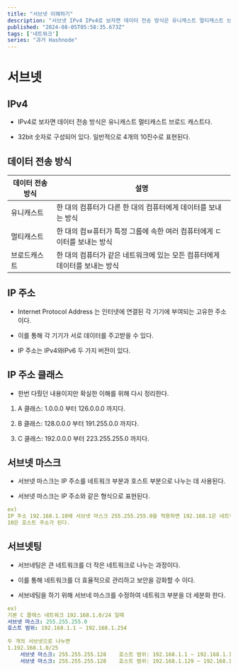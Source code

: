 ```yaml
---
title: "서브넷 이해하기"
description: "서브넷 IPv4 IPv4로 보자면 데이터 전송 방식은 유니캐스트 멀티캐스트 브로드 캐스트다. 32bit 숫자로 구성되어 있다. 일반적으로 4개의 10진수로 표현된다. 데이터 전송 방식 데이터 전송 방식설명 유니캐스트한 대의 컴퓨터가 다른 한 대의 컴퓨터에게 데이터를 보내는 방식 멀티캐스트한 대의 컴ㅂ퓨터가 특정 그룹에 속한 여러 컴퓨터에게 ㄷ이터를 보내는 방식 브로드캐스트한 대의 컴퓨터가 같은 네트워크에 있는 모든 컴퓨터..."
published: "2024-08-05T05:58:35.673Z"
tags: ['네트워크']
series: "과거 Hashnode"
---
```


# 서브넷

## IPv4

* IPv4로 보자면 데이터 전송 방식은 유니캐스트 멀티캐스트 브로드 캐스트다.
    
* 32bit 숫자로 구성되어 있다. 일반적으로 4개의 10진수로 표현된다.
    

## 데이터 전송 방식

| 데이터 전송 방식 | 설명 |
| --- | --- |
| 유니캐스트 | 한 대의 컴퓨터가 다른 한 대의 컴퓨터에게 데이터를 보내는 방식 |
| 멀티캐스트 | 한 대의 컴ㅂ퓨터가 특정 그룹에 속한 여러 컴퓨터에게 ㄷ이터를 보내는 방식 |
| 브로드캐스트 | 한 대의 컴퓨터가 같은 네트워크에 있는 모든 컴퓨터에게 데이터를 보내는 방식 |

## IP 주소

* Internet Protocol Address 는 인터넷에 연결된 각 기기에 부여되는 고유한 주소이다.
    
* 이를 통해 각 기기가 서로 데이터를 주고받을 수 있다.
    
* IP 주소는 IPv4와IPv6 두 가지 버전이 있다.
    

## IP 주소 클래스

* 한번 다뤘던 내용이지만 확실한 이해를 위해 다시 정리한다.
    

1. A 클래스: 1.0.0.0 부터 126.0.0.0 까지다.
    
2. B 클래스: 128.0.0.0 부터 191.255.0.0 까지다.
    
3. C 클래스: 192.0.0.0 부터 223.255.255.0 까지다.
    

## 서브넷 마스크

* 서브넷 마스크는 IP 주소를 네트워크 부분과 호스트 부분으로 나누는 데 사용된다.
    
* 서브넷 마스크는 IP 주소와 같은 형식으로 표현된다.
    

```yaml
ex)  
IP 주소 192.168.1.10에 서브넷 마스크 255.255.255.0을 적용하면 192.168.1은 네트워크 주소가 되고  
10은 호스트 주소가 된다.
```

## 서브넷팅

* 서브네팅은 큰 네트워크를 더 작은 네트워크로 나누는 과정이다.
    
* 이를 통해 네트워크를 더 효율적으로 관리하고 보안을 강화할 수 이다.
    
* 서브네팅을 하기 위해 서브네 마스크를 수정하여 네트워크 부분을 더 세분화 한다.
    

```yaml
ex)  
기본 C 클래스 네트워크 192.168.1.0/24 일때  
서브넷 마스크: 255.255.255.0  
호스트 범위: 192.168.1.1 ~ 192.168.1.254  
  
두 개의 서브넷으로 나누면  
1.192.168.1.0/25  
    서브넷 마스크: 255.255.255.128    호스트 범위: 192.168.1.1 ~ 192.168.1.126    네트워크 주소: 192.168.1.0    브로드캐스트 주소: 192.168.1.1272. 192.168.1.128/25  
    서브넷 마스크: 255.255.255.128    호스트 범위: 192.168.1.129 ~ 192.168.1.254    네트워크 주소: 192.168.1.128    브로드캐스트 주: 192.168.1.255```
```